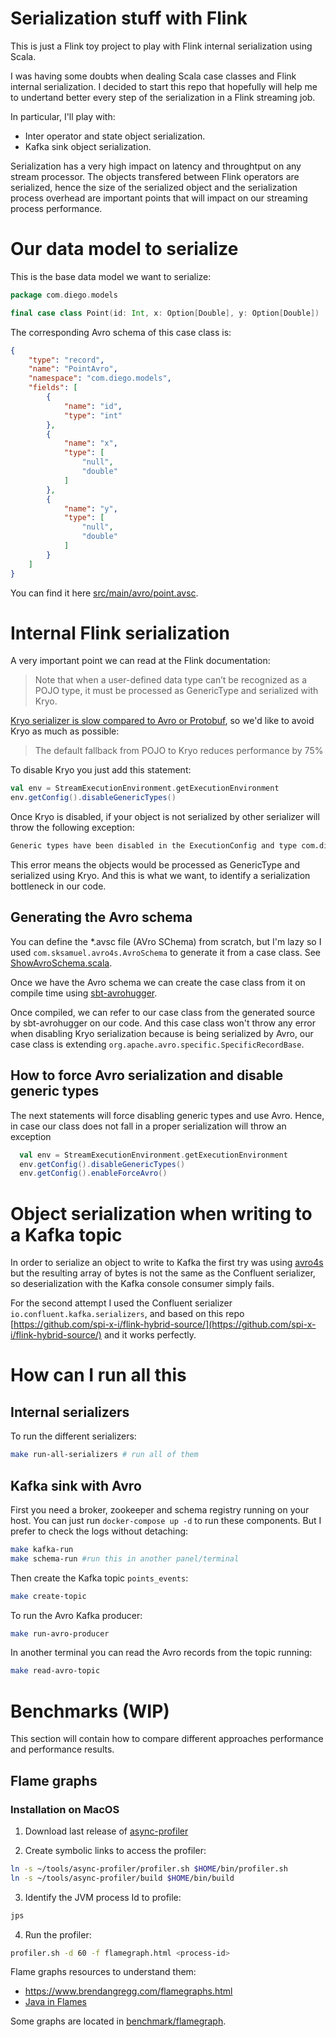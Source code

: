 # Serialization stuff with Flink

This is just a Flink toy project to play with Flink internal serialization using Scala.

I was having some doubts when dealing Scala case classes and Flink internal serialization. I decided to start this repo that hopefully will help me to undertand better every step of the serialization in a Flink streaming job. 

In particular, I'll play with:
- Inter operator and state object serialization.
- Kafka sink object serialization.

Serialization has a very high impact on latency and throughtput on any stream processor. The objects transfered between Flink operators are serialized, hence the size of the serialized object and the serialization process overhead are important points that will impact on our streaming process performance.

# Our data model to serialize

This is the base data model we want to serialize:

```scala
package com.diego.models

final case class Point(id: Int, x: Option[Double], y: Option[Double])
```

The corresponding Avro schema of this case class is:

```json
{
    "type": "record",
    "name": "PointAvro",
    "namespace": "com.diego.models",
    "fields": [
        {
            "name": "id",
            "type": "int"
        },
        {
            "name": "x",
            "type": [
                "null",
                "double"
            ]
        },
        {
            "name": "y",
            "type": [
                "null",
                "double"
            ]
        }
    ]
}
```

You can find it here [src/main/avro/point.avsc](src/main/avro/point.avsc).

# Internal Flink serialization

A very important point we can read at the Flink documentation:
> Note that when a user-defined data type can’t be recognized as a POJO type, it must be processed as GenericType and serialized with Kryo.

[Kryo serializer is slow compared to Avro or Protobuf](https://flink.apache.org/news/2020/04/15/flink-serialization-tuning-vol-1.html), so we'd like to avoid Kryo as much as possible:

> The default fallback from POJO to Kryo reduces performance by 75%

To disable Kryo you just add this statement:

```scala
val env = StreamExecutionEnvironment.getExecutionEnvironment
env.getConfig().disableGenericTypes()
```

Once Kryo is disabled, if your object is not serialized by other serializer will throw the following exception:

```bash
Generic types have been disabled in the ExecutionConfig and type com.diego.models.Point is treated as a generic type.
```

This error means the objects would be processed as GenericType and serialized using Kryo. And this is what we want, to identify a serialization bottleneck in our code.

## Generating the Avro schema

You can define the *.avsc file (AVro SChema) from scratch, but I'm lazy so I used `com.sksamuel.avro4s.AvroSchema` to generate it from a case class. See [ShowAvroSchema.scala](src/main/scala/com/diego/ShowAvroSchema.scala).

Once we have the Avro schema we can create the case class from it on compile time using [sbt-avrohugger](https://github.com/julianpeeters/sbt-avrohugger).

Once compiled, we can refer to our case class from the generated source by sbt-avrohugger on our code. And this case class won't throw any error when disabling Kryo serialization because is being serialized by Avro, our case class is extending `org.apache.avro.specific.SpecificRecordBase`.

## How to force Avro serialization and disable generic types

The next statements will force disabling generic types and use Avro. Hence, in case our class does not fall
in a proper serialization will throw an exception

```scala
  val env = StreamExecutionEnvironment.getExecutionEnvironment
  env.getConfig().disableGenericTypes()
  env.getConfig().enableForceAvro()
```

# Object serialization when writing to a Kafka topic

In order to serialize an object to write to Kafka the first try was using [avro4s](https://github.com/sksamuel/avro4s) but the resulting array of bytes is not the same
as the Confluent serializer, so deserialization with the Kafka console consumer simply fails.

For the second attempt I used the Confluent serializer `io.confluent.kafka.serializers`, and based on this repo [https://github.com/spi-x-i/flink-hybrid-source/](https://github.com/spi-x-i/flink-hybrid-source/) and it works perfectly.


# How can I run all this

## Internal serializers

To run the different serializers:

```bash
make run-all-serializers # run all of them
```

## Kafka sink with Avro

First you need a broker, zookeeper and schema registry running on your host.
You can just run `docker-compose up -d` to run these components. But I prefer to check the logs without detaching:

```bash
make kafka-run
make schema-run #run this in another panel/terminal
```

Then create the Kafka topic `points_events`:

```bash 
make create-topic
```

To run the Avro Kafka producer:

```bash
make run-avro-producer 
```

In another terminal you can read the Avro records from the topic running:

```bash
make read-avro-topic
```


# Benchmarks (WIP)

This section will contain how to compare different approaches performance and performance results.

## Flame graphs

### Installation on MacOS

1. Download last release of [async-profiler](https://github.com/jvm-profiling-tools/async-profiler/releases)

2. Create symbolic links to access the profiler:

  ```bash
  ln -s ~/tools/async-profiler/profiler.sh $HOME/bin/profiler.sh
  ln -s ~/tools/async-profiler/build $HOME/bin/build
  ```

3. Identify the JVM process Id to profile:

  ```bash
  jps
  ```

4. Run the profiler:

  ```bash
  profiler.sh -d 60 -f flamegraph.html <process-id>
  ```

Flame graphs resources to understand them:

- https://www.brendangregg.com/flamegraphs.html
- [Java in Flames](https://netflixtechblog.com/java-in-flames-e763b3d32166)

Some graphs are located in [benchmark/flamegraph](benchmark/flamegraph).
